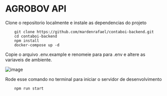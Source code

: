 # AGROBOV API

Clone o repositorio localmente e instale as dependencias do projeto

```
    git clone https://github.com/mardenrafael/contaboi-backend.git
    cd contaboi-backend
    npm install
    docker-compose up -d
```

Copie o arquivo .env.example e renomeie para para .env e altere as variaveis de ambiente.

![image](https://user-images.githubusercontent.com/69557606/194773829-d025fc2a-987f-4300-ba0b-6d7a95280f58.png)

Rode esse comando no terminal para iniciar o servidor de desenvolvimento

```
    npm run start
```

